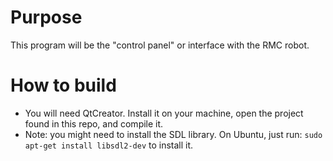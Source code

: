 # Purpose
This program will be the "control panel" or interface with the RMC robot.

# How to build
* You will need QtCreator. Install it on your machine, open the project found in this repo, and compile it.
* Note: you might need to install the SDL library. On Ubuntu, just run: `sudo apt-get install libsdl2-dev` to install it.